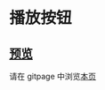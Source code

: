 # 播放按钮

## [预览](src/index.html)

请在 gitpage 中浏览[本页](https://mekefly.github.io/quick-style/input-line)
